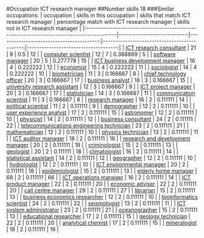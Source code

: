 #Occupation ICT research manager
##Number skills 18
###Similar occupations:
| occupation                                                                                |   skills in this occupation |   skills that match ICT research manager |   percentage match with ICT research manager |   skills not in ICT research manager |
|:------------------------------------------------------------------------------------------|----------------------------:|-----------------------------------------:|---------------------------------------------:|-------------------------------------:|
| [ICT research consultant](ICT_research_consultant.md)                                     |                          21 |                                        9 |                                     0.5      |                                   12 |
| [computer scientist](computer_scientist.md)                                               |                          12 |                                        7 |                                     0.388889 |                                    5 |
| [software manager](software_manager.md)                                                   |                          20 |                                        5 |                                     0.277778 |                                   15 |
| [ICT business development manager](ICT_business_development_manager.md)                   |                          16 |                                        4 |                                     0.222222 |                                   12 |
| [economist](economist.md)                                                                 |                          15 |                                        4 |                                     0.222222 |                                   11 |
| [sociologist](sociologist.md)                                                             |                          14 |                                        4 |                                     0.222222 |                                   10 |
| [biometrician](biometrician.md)                                                           |                          11 |                                        3 |                                     0.166667 |                                    8 |
| [chief technology officer](chief_technology_officer.md)                                   |                          20 |                                        3 |                                     0.166667 |                                   17 |
| [business analyst](business_analyst.md)                                                   |                          18 |                                        3 |                                     0.166667 |                                   15 |
| [university research assistant](university_research_assistant.md)                         |                          12 |                                        3 |                                     0.166667 |                                    9 |
| [ICT project manager](ICT_project_manager.md)                                             |                          20 |                                        3 |                                     0.166667 |                                   17 |
| [statistician](statistician.md)                                                           |                          14 |                                        3 |                                     0.166667 |                                   11 |
| [communication scientist](communication_scientist.md)                                     |                          11 |                                        3 |                                     0.166667 |                                    8 |
| [research manager](research_manager.md)                                                   |                          16 |                                        2 |                                     0.111111 |                                   14 |
| [political scientist](political_scientist.md)                                             |                          11 |                                        2 |                                     0.111111 |                                    9 |
| [demographer](demographer.md)                                                             |                          12 |                                        2 |                                     0.111111 |                                   10 |
| [user experience analyst](user_experience_analyst.md)                                     |                          17 |                                        2 |                                     0.111111 |                                   15 |
| [astronomer](astronomer.md)                                                               |                          12 |                                        2 |                                     0.111111 |                                   10 |
| [physicist](physicist.md)                                                                 |                          14 |                                        2 |                                     0.111111 |                                   12 |
| [business consultant](business_consultant.md)                                             |                          24 |                                        2 |                                     0.111111 |                                   22 |
| [telecommunications engineering technician](telecommunications_engineering_technician.md) |                          23 |                                        2 |                                     0.111111 |                                   21 |
| [mathematician](mathematician.md)                                                         |                          12 |                                        2 |                                     0.111111 |                                   10 |
| [physics technician](physics_technician.md)                                               |                          13 |                                        2 |                                     0.111111 |                                   11 |
| [ICT auditor manager](ICT_auditor_manager.md)                                             |                          18 |                                        2 |                                     0.111111 |                                   16 |
| [research and development manager](research_and_development_manager.md)                   |                          20 |                                        2 |                                     0.111111 |                                   18 |
| [criminologist](criminologist.md)                                                         |                          15 |                                        2 |                                     0.111111 |                                   13 |
| [geologist](geologist.md)                                                                 |                          20 |                                        2 |                                     0.111111 |                                   18 |
| [climatologist](climatologist.md)                                                         |                          16 |                                        2 |                                     0.111111 |                                   14 |
| [statistical assistant](statistical_assistant.md)                                         |                          14 |                                        2 |                                     0.111111 |                                   12 |
| [geographer](geographer.md)                                                               |                          12 |                                        2 |                                     0.111111 |                                   10 |
| [hydrologist](hydrologist.md)                                                             |                          12 |                                        2 |                                     0.111111 |                                   10 |
| [ICT environmental manager](ICT_environmental_manager.md)                                 |                          20 |                                        2 |                                     0.111111 |                                   18 |
| [epidemiologist](epidemiologist.md)                                                       |                          15 |                                        2 |                                     0.111111 |                                   13 |
| [elderly home manager](elderly_home_manager.md)                                           |                          68 |                                        2 |                                     0.111111 |                                   66 |
| [ICT operations manager](ICT_operations_manager.md)                                       |                          16 |                                        2 |                                     0.111111 |                                   14 |
| [ICT product manager](ICT_product_manager.md)                                             |                          22 |                                        2 |                                     0.111111 |                                   20 |
| [economic adviser](economic_adviser.md)                                                   |                          22 |                                        2 |                                     0.111111 |                                   20 |
| [call centre manager](call_centre_manager.md)                                             |                          29 |                                        2 |                                     0.111111 |                                   27 |
| [librarian](librarian.md)                                                                 |                          15 |                                        2 |                                     0.111111 |                                   13 |
| [business economics researcher](business_economics_researcher.md)                         |                          12 |                                        2 |                                     0.111111 |                                   10 |
| [bioinformatics scientist](bioinformatics_scientist.md)                                   |                          24 |                                        2 |                                     0.111111 |                                   22 |
| [seismologist](seismologist.md)                                                           |                          13 |                                        2 |                                     0.111111 |                                   11 |
| [ICT system administrator](ICT_system_administrator.md)                                   |                          23 |                                        2 |                                     0.111111 |                                   21 |
| [oceanographer](oceanographer.md)                                                         |                          15 |                                        2 |                                     0.111111 |                                   13 |
| [educational researcher](educational_researcher.md)                                       |                          17 |                                        2 |                                     0.111111 |                                   15 |
| [geology technician](geology_technician.md)                                               |                          22 |                                        2 |                                     0.111111 |                                   20 |
| [analytical chemist](analytical_chemist.md)                                               |                          17 |                                        2 |                                     0.111111 |                                   15 |
| [mineralogist](mineralogist.md)                                                           |                          18 |                                        2 |                                     0.111111 |                                   16 |
